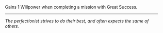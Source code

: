 Gains 1 Willpower when completing a mission with Great Success.

---

_The perfectionist strives to do their best, and often expects the same of others._
